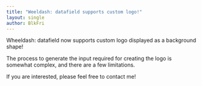```yaml
---
title: "Weeldash: datafield supports custom logo!"
layout: single
author: BlkFri
---
```


Wheeldash: datafield now supports custom logo displayed as a background shape!

The process to generate the input required for creating the logo is somewhat complex, and there are a few limitations. 

If you are interested, please feel free to contact me!
